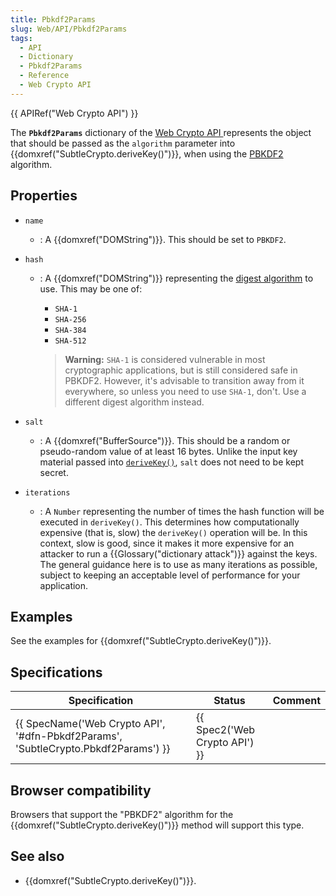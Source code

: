 ```yaml
---
title: Pbkdf2Params
slug: Web/API/Pbkdf2Params
tags:
  - API
  - Dictionary
  - Pbkdf2Params
  - Reference
  - Web Crypto API
---
```

{{ APIRef("Web Crypto API") }}

The **`Pbkdf2Params`** dictionary of the [Web Crypto API ](/en-US/docs/Web/API/Web_Crypto_API)represents the object that should be passed as the `algorithm` parameter into {{domxref("SubtleCrypto.deriveKey()")}}, when using the [PBKDF2](/en-US/docs/Web/API/SubtleCrypto/deriveKey#pbkdf2) algorithm.

## Properties

- `name`
  - : A {{domxref("DOMString")}}. This should be set to `PBKDF2`.
- `hash`

  - : A {{domxref("DOMString")}} representing the [digest algorithm](/en-US/docs/Web/API/SubtleCrypto/digest#supported_algorithms) to use. This may be one of:

    - `SHA-1`
    - `SHA-256`
    - `SHA-384`
    - `SHA-512`

    > **Warning:** `SHA-1` is considered vulnerable in most cryptographic applications, but is still considered safe in PBKDF2. However, it's advisable to transition away from it everywhere, so unless you need to use `SHA-1`, don't. Use a different digest algorithm instead.

- `salt`
  - : A {{domxref("BufferSource")}}. This should be a random or pseudo-random value of at least 16 bytes. Unlike the input key material passed into [`deriveKey()`](/en-US/docs/Web/API/SubtleCrypto/deriveKey), `salt` does not need to be kept secret.
- `iterations`
  - : A `Number` representing the number of times the hash function will be executed in `deriveKey()`. This determines how computationally expensive (that is, slow) the `deriveKey()` operation will be. In this context, slow is good, since it makes it more expensive for an attacker to run a {{Glossary("dictionary attack")}} against the keys. The general guidance here is to use as many iterations as possible, subject to keeping an acceptable level of performance for your application.

## Examples

See the examples for {{domxref("SubtleCrypto.deriveKey()")}}.

## Specifications

| Specification                                                                                                | Status                                   | Comment |
| ------------------------------------------------------------------------------------------------------------ | ---------------------------------------- | ------- |
| {{ SpecName('Web Crypto API', '#dfn-Pbkdf2Params', 'SubtleCrypto.Pbkdf2Params') }} | {{ Spec2('Web Crypto API') }} |         |

## Browser compatibility

Browsers that support the "PBKDF2" algorithm for the {{domxref("SubtleCrypto.deriveKey()")}} method will support this type.

## See also

- {{domxref("SubtleCrypto.deriveKey()")}}.
